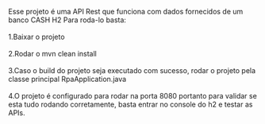 Esse projeto é uma API Rest que funciona com dados fornecidos de um banco CASH H2
Para roda-lo basta:
<br><br>
1.Baixar o projeto <br><br>
2.Rodar o mvn clean install<br><br>
3.Caso o build do projeto seja executado com sucesso, rodar o projeto pela classe principal RpaApplication.java<br><br>
4.O projeto é configurado para rodar na porta 8080 portanto para validar se esta tudo rodando corretamente, basta entrar no console do h2 e testar as APIs.<br><br>

